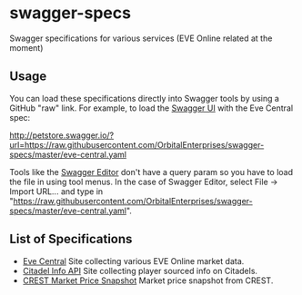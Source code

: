 # swagger-specs
Swagger specifications for various services (EVE Online related at the moment)

## Usage
You can load these specifications directly into Swagger tools by using a GitHub "raw" link.  For example, to load the [Swagger UI](http://swagger.io/swagger-ui/) with the Eve Central spec:

http://petstore.swagger.io/?url=https://raw.githubusercontent.com/OrbitalEnterprises/swagger-specs/master/eve-central.yaml

Tools like the [Swagger Editor](http://swagger.io/swagger-editor/) don't have a query param so you have to load the file in using tool menus.  In the case of Swagger Editor, select File -> Import URL... and type in  "https://raw.githubusercontent.com/OrbitalEnterprises/swagger-specs/master/eve-central.yaml".

## List of Specifications

* [Eve Central](https://eve-central.com/) Site collecting various EVE Online market data.
* [Citadel Info API](https://stop.hammerti.me.uk/api/) Site collecting player sourced info on Citadels.
* [CREST Market Price Snapshot](http://eveonline-third-party-documentation.readthedocs.io/en/latest/crest/eve/eve_market.html) Market price snapshot from CREST.
